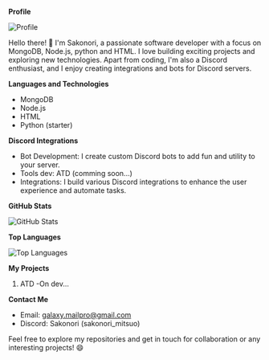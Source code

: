**Profile**

![Profile](https://www.hebergeur-image.com/upload/88.175.190.142-65231e6438475.jpg)

Hello there! 👋 I'm Sakonori, a passionate software developer with a focus on MongoDB, Node.js, python and HTML. I love building exciting projects and exploring new technologies. Apart from coding, I'm also a Discord enthusiast, and I enjoy creating integrations and bots for Discord servers.

**Languages and Technologies**

- MongoDB
- Node.js
- HTML
- Python (starter)

**Discord Integrations**

- Bot Development: I create custom Discord bots to add fun and utility to your server.
- Tools dev: ATD (comming soon...)
- Integrations: I build various Discord integrations to enhance the user experience and automate tasks.

**GitHub Stats**

![GitHub Stats](https://github-readme-stats.vercel.app/api?username=sakonori&show_icons=true&count_private=true&hide=prs,issues&theme=dark)

**Top Languages**

![Top Languages](https://github-readme-stats.vercel.app/api/top-langs/?username=sakonori&layout=compact&theme=dark)

**My Projects**

1. ATD -On dev...



**Contact Me**

- Email: [galaxy.mailpro@gmail.com](mailto:galaxy.mailpro@gmail.com)
- Discord: Sakonori (sakonori_mitsuo)

Feel free to explore my repositories and get in touch for collaboration or any interesting projects! 😄
